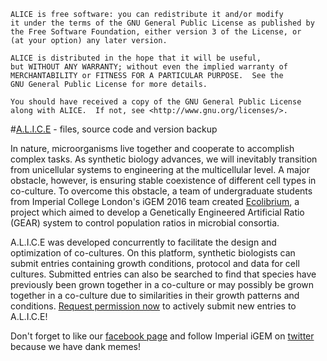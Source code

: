     ALICE is free software: you can redistribute it and/or modify
    it under the terms of the GNU General Public License as published by
    the Free Software Foundation, either version 3 of the License, or
    (at your option) any later version.

    ALICE is distributed in the hope that it will be useful,
    but WITHOUT ANY WARRANTY; without even the implied warranty of
    MERCHANTABILITY or FITNESS FOR A PARTICULAR PURPOSE.  See the
    GNU General Public License for more details.

    You should have received a copy of the GNU General Public License
    along with ALICE.  If not, see <http://www.gnu.org/licenses/>.

#<a href="http://ecolibrium.eu.pn" target="_blank">A.L.I.C.E</a> - files, source code and version backup 

In nature, microorganisms live together and cooperate to accomplish complex tasks. As synthetic biology advances, we will inevitably transition from unicellular systems to engineering at the multicellular level. A major obstacle, however, is ensuring stable coexistence of different cell types in co-culture. To overcome this obstacle, a team of undergraduate students from Imperial College London's iGEM 2016 team created <a href="http://2016.igem.org/Team:Imperial_College" target="_blank">Ecolibrium</a>, a project which aimed to develop a Genetically Engineered Artificial Ratio (GEAR) system to control population ratios in microbial consortia.

A.L.I.C.E was developed concurrently to facilitate the design and optimization of co-cultures. On this platform, synthetic biologists can submit entries containing growth conditions, protocol and data for cell cultures. Submitted entries can also be searched to find that species have previously been grown together in a co-culture or may possibly be grown together in a co-culture due to similarities in their growth patterns and conditions. <a href="http://ecolibrium.eu.pn/sign-up-for-submission-privileges/">Request permission now</a> to actively submit new entries to A.L.I.C.E!

Don't forget to like our <a href="https://www.facebook.com/2016imperialigem" target="_blank">facebook page</a> and follow Imperial iGEM on <a href="https://twitter.com/imperialigem?ref_src=twsrc%5Egoogle%7Ctwcamp%5Eserp%7Ctwgr%5Eauthor" target="_blank">twitter</a> because we have dank memes! 


